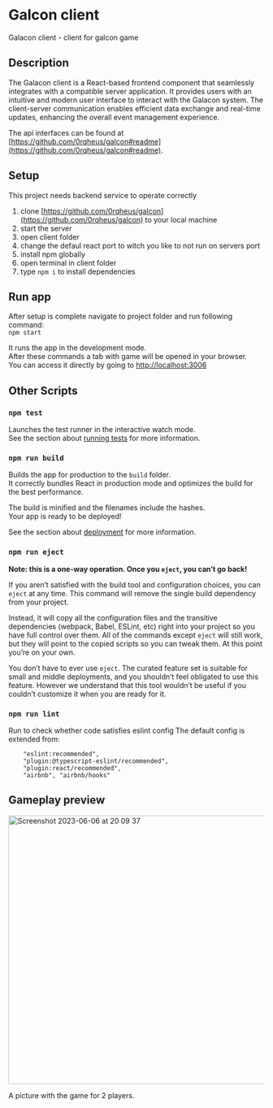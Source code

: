 # Galcon client
Galacon client - client for galcon game

## Description
The Galacon client is a React-based frontend component that seamlessly integrates with a compatible server application. It provides users with an intuitive and modern user interface to interact with the Galacon system. The client-server communication enables efficient data exchange and real-time updates, enhancing the overall event management experience.

The api interfaces can be found at [https://github.com/0rqheus/galcon#readme](https://github.com/0rqheus/galcon#readme).

## Setup

This project needs backend service to operate correctly

1) clone [https://github.com/0rqheus/galcon](https://github.com/0rqheus/galcon) to your local machine
2) start the server
3) open client folder
4) change the defaul react port to witch you like to not run on servers port
5) install npm globally
6) open terminal in client folder
7) type `npm i` to install dependencies

## Run app

After setup is complete navigate to project folder and run following command:\
`npm start`

It runs the app in the development mode.\
After these commands a tab with game will be opened in your browser.\
You can access it directly by going to [http://localhost:3006](http://localhost:3006)

## Other Scripts

### `npm test`

Launches the test runner in the interactive watch mode.\
See the section about [running tests](https://facebook.github.io/create-react-app/docs/running-tests) for more information.

### `npm run build`

Builds the app for production to the `build` folder.\
It correctly bundles React in production mode and optimizes the build for the best performance.

The build is minified and the filenames include the hashes.\
Your app is ready to be deployed!

See the section about [deployment](https://facebook.github.io/create-react-app/docs/deployment) for more information.

### `npm run eject`

**Note: this is a one-way operation. Once you `eject`, you can’t go back!**

If you aren’t satisfied with the build tool and configuration choices, you can `eject` at any time. This command will remove the single build dependency from your project.

Instead, it will copy all the configuration files and the transitive dependencies (webpack, Babel, ESLint, etc) right into your project so you have full control over them. All of the commands except `eject` will still work, but they will point to the copied scripts so you can tweak them. At this point you’re on your own.

You don’t have to ever use `eject`. The curated feature set is suitable for small and middle deployments, and you shouldn’t feel obligated to use this feature. However we understand that this tool wouldn’t be useful if you couldn’t customize it when you are ready for it.

### `npm run lint`

Run to check whether code satisfies eslint config
The default config is extended from:

        "eslint:recommended",
        "plugin:@typescript-eslint/recommended",
        "plugin:react/recommended",
        "airbnb", "airbnb/hooks"


## Gameplay preview
<img width="529" alt="Screenshot 2023-06-06 at 20 09 37" src="https://github.com/dpalii/galacon-client/assets/47571050/7eaa9776-e101-4787-9107-e29575fd1269">

A picture with the game for 2 players.
